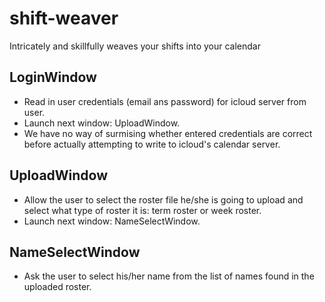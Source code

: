 # shift-weaver
Intricately and skillfully weaves your shifts into your calendar

## LoginWindow

- Read in user credentials (email ans password) for icloud server from user.
- Launch next window: UploadWindow.
- We have no way of surmising whether entered credentials are correct before
  actually attempting to write to icloud's calendar server.

## UploadWindow

- Allow the user to select the roster file he/she is going to upload and select
  what type of roster it is: term roster or week roster.
- Launch next window: NameSelectWindow.

## NameSelectWindow

-  Ask the user to select his/her name from the list of names found in the
   uploaded roster.

